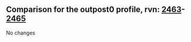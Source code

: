 ## Comparison for the outpost0 profile, rvn: [2463](https://github.com/PRO100KatYT/FortniteProfileRevisions/tree/main/profiles/outpost0/2463%20outpost0.json)-[2465](https://github.com/PRO100KatYT/FortniteProfileRevisions/tree/main/profiles/outpost0/2465%20outpost0.json)

No changes
